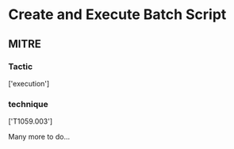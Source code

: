# Create and Execute Batch Script

## MITRE

### Tactic
['execution']

### technique
['T1059.003']

Many more to do...
